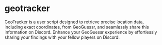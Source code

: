 # geotracker
GeoTracker is a user script designed to retrieve precise location data, including exact coordinates, from GeoGuessr, and seamlessly share this information on Discord. Enhance your GeoGuessr experience by effortlessly sharing your findings with your fellow players on Discord.
